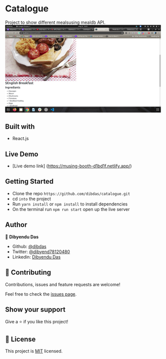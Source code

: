 # Catalogue
Project to show different mealsusing mealdb API.
![Catlogue](./assets/s1.png)
## Built with
- React.js

## Live Demo
- [Live demo link] (https://musing-booth-d1bd1f.netlify.app/)
## Getting Started

- Clone the repo `https://github.com/dibdas/catalogue.git`
- cd `into` the project
- Run `yarn install` or `npm install` to install dependencies
- On the terminal run `npm run start` open up the live server

## Author

👤 **Dibyendu Das**
- Github: [@dibdas](https://github.com/dibdas)
- Twitter: [@dibyend78120480](https://twitter.com/dibyend78120480)
- Linkedin: [Dibyendu Das](https://www.linkedin.com/in/dibdas/)

## 🤝 Contributing

Contributions, issues and feature requests are welcome!

Feel free to check the [issues page](issues/).

## Show your support

Give a ⭐️ if you like this project!



## 📝 License

This project is [MIT](./LICENSE) licensed.
